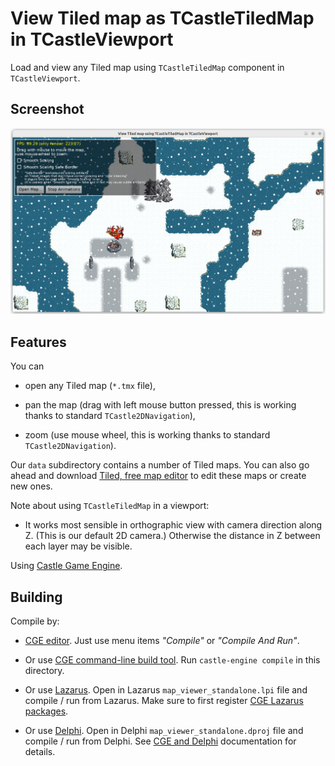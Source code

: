 # View Tiled map as TCastleTiledMap in TCastleViewport

Load and view any Tiled map using `TCastleTiledMap` component in `TCastleViewport`.

## Screenshot

![Screenshot](screenshot.png)

## Features

You can

- open any Tiled map (`*.tmx` file),

- pan the map (drag with left mouse button pressed, this is working thanks to standard `TCastle2DNavigation`),

- zoom (use mouse wheel, this is working thanks to standard `TCastle2DNavigation`).

Our `data` subdirectory contains a number of Tiled maps. You can also go ahead and download [Tiled, free map editor](https://www.mapeditor.org/) to edit these maps or create new ones.

Note about using `TCastleTiledMap` in a viewport:

- It works most sensible in orthographic view with camera direction along Z. (This is our default 2D camera.) Otherwise the distance in Z between each layer may be visible.

Using [Castle Game Engine](https://castle-engine.io/).

## Building

Compile by:

- [CGE editor](https://castle-engine.io/editor). Just use menu items _"Compile"_ or _"Compile And Run"_.

- Or use [CGE command-line build tool](https://castle-engine.io/build_tool). Run `castle-engine compile` in this directory.

- Or use [Lazarus](https://www.lazarus-ide.org/). Open in Lazarus `map_viewer_standalone.lpi` file and compile / run from Lazarus. Make sure to first register [CGE Lazarus packages](https://castle-engine.io/lazarus).

- Or use [Delphi](https://www.embarcadero.com/products/Delphi). Open in Delphi `map_viewer_standalone.dproj` file and compile / run from Delphi. See [CGE and Delphi](https://castle-engine.io/delphi) documentation for details.
